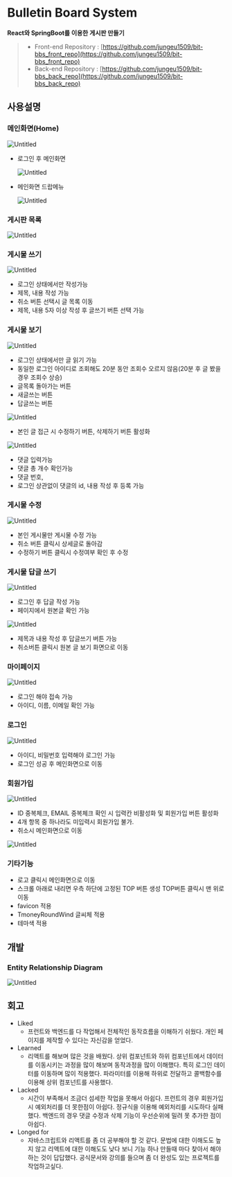 # Bulletin Board System

**React와 SpringBoot를 이용한 게시판 만들기**


> - Front-end Repository : [https://github.com/jungeu1509/bit-bbs_front_repo](https://github.com/jungeu1509/bit-bbs_front_repo)
> - Back-end Repository : [https://github.com/jungeu1509/bit-bbs_back_repo](https://github.com/jungeu1509/bit-bbs_back_repo)


## 사용설명

### 메인화면(Home)

![Untitled](README_images/Untitled.png)

- 로그인 후 메인화면

    ![Untitled](README_images/Untitled%201.png)

- 메인화면 드랍메뉴

    ![Untitled](README_images/Untitled%202.png)


### 게시판 목록

![Untitled](README_images/Untitled%203.png)

### 게시물 쓰기

![Untitled](README_images/Untitled%204.png)

- 로그인 상태에서만 작성가능
- 제목, 내용 작성 가능
- 취소 버튼 선택시 글 목록 이동
- 제목, 내용 5자 이상 작성 후 글쓰기 버튼 선택 가능

### 게시물 보기

![Untitled](README_images/Untitled%205.png)

- 로그인 상태에서만 글 읽기 가능
- 동일한 로그인 아이디로 조회해도 20분 동안 조회수 오르지 않음(20분 후 글 봤을 경우 조회수 상승)
- 글목록 돌아가는 버튼
- 새글쓰는 버튼
- 답글쓰는 버튼

![Untitled](README_images/Untitled%206.png)

- 본인 글 접근 시 수정하기 버튼, 삭제하기 버튼 활성화

![Untitled](README_images/Untitled%207.png)

- 댓글 입력가능
- 댓글 총 개수 확인가능
- 댓글 번호,
- 로그인 상관없이 댓글의 id, 내용 작성 후 등록 가능

### 게시물 수정

![Untitled](README_images/Untitled%208.png)

- 본인 게시물만 게시물 수정 가능
- 취소 버튼 클릭시 상세글로 돌아감
- 수정하기 버튼 클릭시 수정여부 확인 후 수정

### 게시물 답글 쓰기

![Untitled](README_images/Untitled%209.png)

- 로그인 후 답글 작성 가능
- 페이지에서 원본글 확인 가능

![Untitled](README_images/Untitled%2010.png)

- 제목과 내용 작성 후 답글쓰기 버튼 가능
- 취소버튼 클릭시 원본 글 보기 화면으로 이동

### 마이페이지

![Untitled](README_images/Untitled%2011.png)

- 로그인 해야 접속 가능
- 아이디, 이름, 이메일 확인 가능

### 로그인

![Untitled](README_images/Untitled%2012.png)

- 아이디, 비밀번호 입력해야 로그인 가능
- 로그인 성공 후 메인화면으로 이동

### 회원가입

![Untitled](README_images/Untitled%2013.png)

- ID 중복체크, EMAIL 중복체크 확인 시 입력칸 비활성화 및 회원가입 버튼 활성화
- 4개 항목 중 하나라도 미입력시 회원가입 불가.
- 취소시 메인화면으로 이동

![Untitled](README_images/Untitled%2014.png)

### 기타기능

- 로고 클릭시 메인화면으로 이동
- 스크롤 아래로 내리면 우측 하단에 고정된 TOP 버튼 생성 TOP버튼 클릭시 맨 위로 이동
- favicon 적용
- TmoneyRoundWind 글씨체 적용
- 테마색 적용

## 개발

### ****Entity Relationship Diagram****

![Untitled](README_images/Untitled%2015.png)

## 회고

- Liked
    - 프런트와 백엔드를 다 작업해서 전체적인 동작흐름을 이해하기 쉬웠다. 개인 페이지를 제작할 수 있다는 자신감을 얻었다.
- Learned
    - 리액트를 해보며 많은 것을 배웠다. 상위 컴포넌트와 하위 컴포넌트에서 데이터를 이동시키는 과정을 많이 해보며 동작과정을 많이 이해했다. 특히 로그인 데이터를 이동하며 많이 적용했다. 파라미터를 이용해 하위로 전달하고 콜백함수를 이용해 상위 컴포넌트를 사용했다.
- Lacked
    - 시간이 부족해서 조금더 섬세한 작업을 못해서 아쉽다. 프런트의 경우 회원가입시 예외처리를 더 못한점이 아쉽다. 정규식을 이용해 예외처리를 시도하다 실패했다. 백엔드의 경우 댓글 수정과 삭제 기능이 우선순위에 밀려 못 추가한 점이 아쉽다.
- Longed for
    - 자바스크립트와 리액트를 좀 더 공부해야 할 것 같다. 문법에 대한 이해도도 높지 않고 리액트에 대한 이해도도 낮다 보니 기능 하나 만들때 마다 찾아서 해야하는 것이 답답했다. 공식문서와 강의를 들으며 좀 더 완성도 있는 프로젝트를 작업하고싶다.
